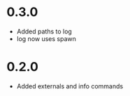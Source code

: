 0.3.0
===
* Added paths to log
* log now uses spawn


0.2.0
===
* Added externals and info commands

